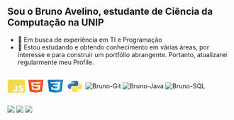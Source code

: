 ## Sou o Bruno Avelino, estudante de Ciência da Computação na UNIP

- 🔭 Em busca de experiência em TI e Programação
- 🌱 Estou estudando e obtendo conhecimento em várias áreas, por interesse e para construir um portfólio abrangente. Portanto, atualizarei regularmente meu Profile.
<div style="display: inline_block"><br>
  <img align="center" alt="Bruno-Js" height="30" width="40" src="https://raw.githubusercontent.com/devicons/devicon/master/icons/javascript/javascript-plain.svg">
  <img align="center" alt="Bruno-HTML" height="30" width="40" src="https://raw.githubusercontent.com/devicons/devicon/master/icons/html5/html5-original.svg">
  <img align="center" alt="Bruno-CSS" height="30" width="40" src="https://raw.githubusercontent.com/devicons/devicon/master/icons/css3/css3-original.svg">
  <img align="center" alt="Bruno-Python" height="30" width="40" src="https://raw.githubusercontent.com/devicons/devicon/master/icons/python/python-original.svg">
  <img align="center" alt="Bruno-Git" height="30" width="40"
src="https://cdn.jsdelivr.net/gh/devicons/devicon@latest/icons/git/git-original.svg">
  <img align="center" alt="Bruno-Java" height="30" width="40"
src="https://cdn.jsdelivr.net/gh/devicons/devicon@latest/icons/java/java-original.svg">
  <img align="center" alt="Bruno-SQL" height="30" width="40"
src="https://cdn.jsdelivr.net/gh/devicons/devicon@latest/icons/mysql/mysql-original.svg">
</div>
  
  ##
 

<div> 
  <a href="https://www.instagram.com/brunin1510/" target="_blank"><img src="https://img.shields.io/badge/-Instagram-%23E4405F?style=for-the-badge&logo=instagram&logoColor=white" target="_blank"></a> 
  <a href = "bruninbr1510@gmail.com"><img src="https://img.shields.io/badge/-Gmail-%23333?style=for-the-badge&logo=gmail&logoColor=white" target="_blank"></a>
  <a href="https://www.linkedin.com/in/bruno-avelino-cavalcante-227633277" target="_blank"><img src="https://img.shields.io/badge/-LinkedIn-%230077B5?style=for-the-badge&logo=linkedin&logoColor=white" target="_blank"></a> 
  
</div>
